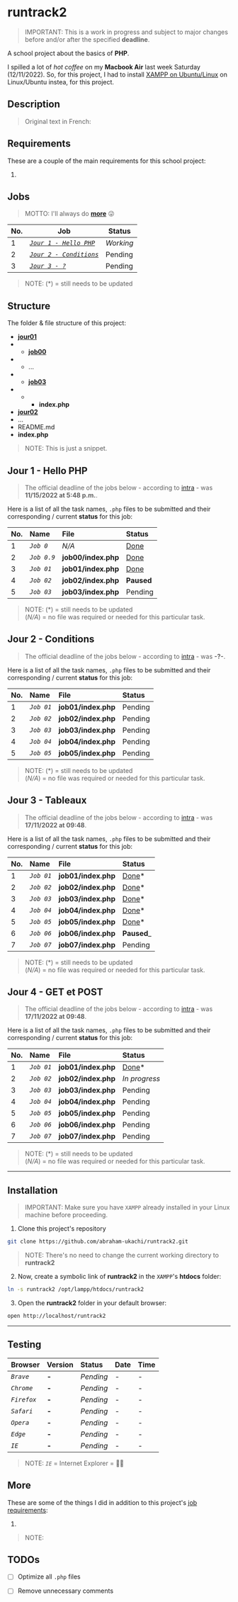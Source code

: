# runtrack2
> IMPORTANT: This is a work in progress and subject to major changes before and/or after the specified **deadline**.

A school project about the basics of **PHP**.

I spilled a lot of *hot coffee* on my **Macbook Air** last week Saturday (12/11/2022). So, for this project, I had to install [XAMPP on Ubuntu/Linux](https://www.apachefriends.org/download.html) on Linux/Ubuntu instea, for this project.



## Description
> Original text in French:



## Requirements

These are a couple of the main requirements for this school project:

1. 



## Jobs
> MOTTO: I'll always do [**more**](#More) 😜


| No. | Job | Status |
| --- | ---- | ------ |
| 1 | [*`Jour 1 - Hello PHP`*](#Jour-1---Hello-PHP) | *_Working_* |
| 2 | [*`Jour 2 - Conditions`*](#Jour-2---Conditions) | Pending |
| 3 | [*`Jour 3 - ?`*](#Jour-3---?) | Pending |

> NOTE: (\*) = still needs to be updated

## Structure

The folder & file structure of this project:
  
- [**jour01**](./jour01/)
- - [**job00**](./jour01/job00/)
- - ...
- - [**job03**](./jour01/job03/)
- - * **index.php**
- [**jour02**](./jour02/)
- ...
- README.md
- **index.php**

> NOTE: This is just a snippet.



## Jour 1 - Hello PHP
> The official deadline of the jobs below - according to [intra](https://intra.laplateforme.io) - was **11/15/2022 at 5:48 p.m.**.

Here is a list of all the task names, `.php` files to be submitted and their corresponding / current **status** for this job:

| No. | Name | File | Status |
|:----|:-----|:-----|:-------|
| 1 | *`Job 0`* | *N/A* | [Done](#) |
| 2 | *`Job 0.9`* | **job00/index.php** | [Done](./jour01/job00/index.php) |
| 3 | *`Job 01`* | **job01/index.php** | [Done](./jour01/job01/index.php) |
| 4 | *`Job 02`* | **job02/index.php** | **Paused** |
| 5 | *`Job 03`* | **job03/index.php** | Pending |

> NOTE: (\*) = still needs to be updated \
> 			(*N/A*) = no file was required or needed for this particular task.


## Jour 2 - Conditions
> The official deadline of the jobs below - according to [intra](https://intra.laplateforme.io) - was **-?-**.

Here is a list of all the task names, `.php` files to be submitted and their corresponding / current **status** for this job:

| No. | Name | File | Status |
|:----|:-----|:-----|:-------|
| 1 | *`Job 01`* | **job01/index.php** | Pending |
| 2 | *`Job 02`* | **job02/index.php** | Pending |
| 3 | *`Job 03`* | **job03/index.php** | Pending |
| 4 | *`Job 04`* | **job04/index.php** | Pending |
| 5 | *`Job 05`* | **job05/index.php** | Pending |

> NOTE: (\*) = still needs to be updated \
> 			(*N/A*) = no file was required or needed for this particular task.


## Jour 3 - Tableaux
> The official deadline of the jobs below - according to [intra](https://intra.laplateforme.io) - was **17/11/2022 at 09:48**.

Here is a list of all the task names, `.php` files to be submitted and their corresponding / current **status** for this job:

| No. | Name | File | Status |
|:----|:-----|:-----|:-------|
| 1 | *`Job 01`* | **job01/index.php** | [Done](./jour03/job01/index.php)\* |
| 2 | *`Job 02`* | **job02/index.php** | [Done](./jour03/job02/index.php)\* |
| 3 | *`Job 03`* | **job03/index.php** | [Done](./jour03/job03/index.php)\* |
| 4 | *`Job 04`* | **job04/index.php** | [Done](./jour03/job04/index.php)\* |
| 5 | *`Job 05`* | **job05/index.php** | [Done](./jour03/job05/index.php)\* |
| 6 | *`Job 06`* | **job06/index.php** | **Paused**_ |
| 7 | *`Job 07`* | **job07/index.php** | Pending |

> NOTE: (\*) = still needs to be updated \
> 		(*N/A*) = no file was required or needed for this particular task.


## Jour 4 - GET et POST
> The official deadline of the jobs below - according to [intra](https://intra.laplateforme.io) - was **17/11/2022 at 09:48**.

Here is a list of all the task names, `.php` files to be submitted and their corresponding / current **status** for this job:

| No. | Name | File | Status |
|:----|:-----|:-----|:-------|
| 1 | *`Job 01`* | **job01/index.php** | [Done](./jour04/job01/index.php)\* |
| 2 | *`Job 02`* | **job02/index.php** | _*In progress*_ |
| 3 | *`Job 03`* | **job03/index.php** | Pending |
| 4 | *`Job 04`* | **job04/index.php** | Pending |
| 5 | *`Job 05`* | **job05/index.php** | Pending |
| 6 | *`Job 06`* | **job06/index.php** | Pending |
| 7 | *`Job 07`* | **job07/index.php** | Pending |

> NOTE: (\*) = still needs to be updated \
> 		(*N/A*) = no file was required or needed for this particular task.




---

## Installation
> IMPORTANT: Make sure you have `XAMPP` already installed in your Linux machine before proceeding.

1. Clone this project's repository
```sh
git clone https://github.com/abraham-ukachi/runtrack2.git
```

> NOTE: There's no need to change the current working directory to **runtrack2**


2. Now, create a symbolic link of **runtrack2** in the `XAMPP`'s **htdocs** folder:

```sh
ln -s runtrack2 /opt/lampp/htdocs/runtrack2
```

3. Open the **runtrack2** folder in your default browser:

```sh
open http://localhost/runtrack2
```




---

## Testing

| Browser | Version | Status | Date | Time
|:--------|:--------|:-------|:-----|:-----
| *`Brave`* | **-** | *Pending* | - | -
| *`Chrome`* | **-** | *Pending* | - | -
| *`Firefox`* | **-** | *Pending* | - | -
| *`Safari`* | **-** | *Pending* | - | -
| *`Opera`* | **-** | *Pending* | - | -
| *`Edge`* | **-** | *Pending* | - | -
| *`IE`* | **-** | *Pending* | - | -

> NOTE: *`IE`* = Internet Explorer = 👎🏽


## More 

These are some of the things I did in addition to this project's [job requirements](#Requirements):

1. 

> NOTE:

## TODOs

- [ ] Optimize all `.php` files
- [ ] Remove unnecessary comments

